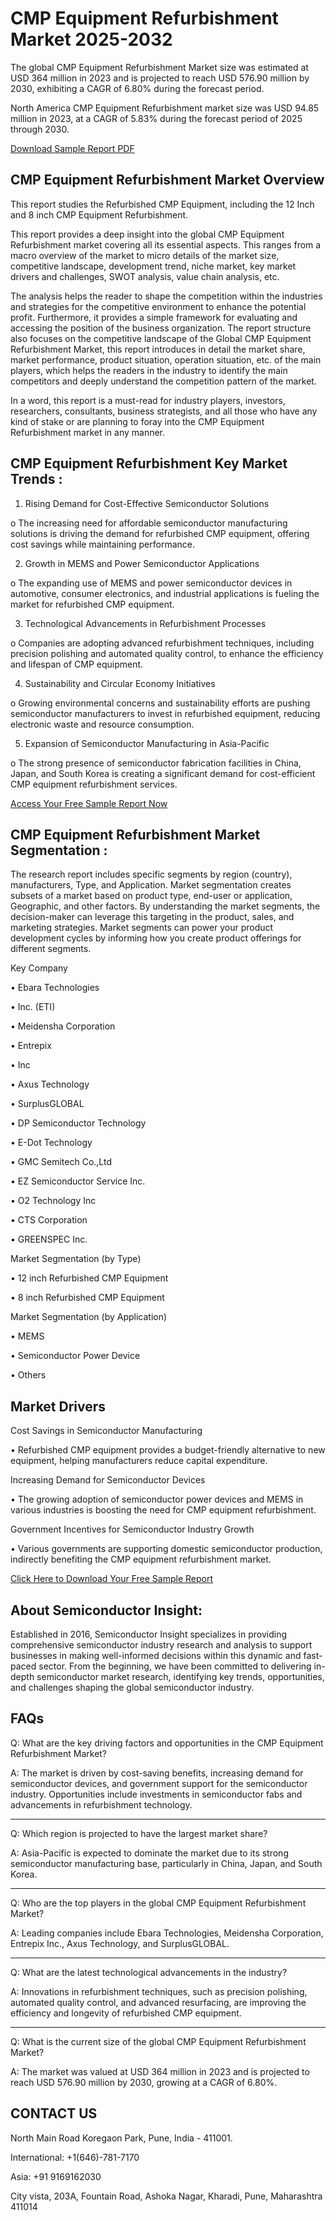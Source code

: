 <h1>CMP Equipment Refurbishment Market 2025-2032</h1>

The global CMP Equipment Refurbishment Market size was estimated at USD 364 million in 2023 and is projected to reach USD 576.90 million by 2030, exhibiting a CAGR of 6.80% during the forecast period.

North America CMP Equipment Refurbishment market size was USD 94.85 million in 2023, at a CAGR of 5.83% during the forecast period of 2025 through 2030.

[Download Sample Report PDF](https://semiconductorinsight.com/download-sample-report/?product_id=82383)

<h2> CMP Equipment Refurbishment Market Overview </h2>

This report studies the Refurbished CMP Equipment, including the 12 Inch and 8 inch CMP Equipment Refurbishment.

This report provides a deep insight into the global CMP Equipment Refurbishment market covering all its essential aspects. This ranges from a macro overview of the market to micro details of the market size, competitive landscape, development trend, niche market, key market drivers and challenges, SWOT analysis, value chain analysis, etc.

The analysis helps the reader to shape the competition within the industries and strategies for the competitive environment to enhance the potential profit. Furthermore, it provides a simple framework for evaluating and accessing the position of the business organization. The report structure also focuses on the competitive landscape of the Global CMP Equipment Refurbishment Market, this report introduces in detail the market share, market performance, product situation, operation situation, etc. of the main players, which helps the readers in the industry to identify the main competitors and deeply understand the competition pattern of the market.

In a word, this report is a must-read for industry players, investors, researchers, consultants, business strategists, and all those who have any kind of stake or are planning to foray into the CMP Equipment Refurbishment market in any manner.

<h2>CMP Equipment Refurbishment Key Market Trends  :</h2>

1.	Rising Demand for Cost-Effective Semiconductor Solutions

o	The increasing need for affordable semiconductor manufacturing solutions is driving the demand for refurbished CMP equipment, offering cost savings while maintaining performance.

2.	Growth in MEMS and Power Semiconductor Applications

o	The expanding use of MEMS and power semiconductor devices in automotive, consumer electronics, and industrial applications is fueling the market for refurbished CMP equipment.

3.	Technological Advancements in Refurbishment Processes

o	Companies are adopting advanced refurbishment techniques, including precision polishing and automated quality control, to enhance the efficiency and lifespan of CMP equipment.

4.	Sustainability and Circular Economy Initiatives

o	Growing environmental concerns and sustainability efforts are pushing semiconductor manufacturers to invest in refurbished equipment, reducing electronic waste and resource consumption.

5.	Expansion of Semiconductor Manufacturing in Asia-Pacific

o	The strong presence of semiconductor fabrication facilities in China, Japan, and South Korea is creating a significant demand for cost-efficient CMP equipment refurbishment services.

[Access Your Free Sample Report Now](https://semiconductorinsight.com/report/cmp-equipment-refurbishment-market/)

<h2>CMP Equipment Refurbishment Market Segmentation :</h2>

The research report includes specific segments by region (country), manufacturers, Type, and Application. Market segmentation creates subsets of a market based on product type, end-user or application, Geographic, and other factors. By understanding the market segments, the decision-maker can leverage this targeting in the product, sales, and marketing strategies. Market segments can power your product development cycles by informing how you create product offerings for different segments.

Key Company

•	Ebara Technologies

•	Inc. (ETI)

•	Meidensha Corporation

•	Entrepix

•	Inc

•	Axus Technology

•	SurplusGLOBAL

•	DP Semiconductor Technology

•	E-Dot Technology

•	GMC Semitech Co.,Ltd

•	EZ Semiconductor Service Inc.

•	O2 Technology Inc

•	CTS Corporation

•	GREENSPEC Inc.

Market Segmentation (by Type)

•	12 inch Refurbished CMP Equipment

•	8 inch Refurbished CMP Equipment

Market Segmentation (by Application)

•	MEMS

•	Semiconductor Power Device

•	Others

<h2>Market Drivers</h2>

Cost Savings in Semiconductor Manufacturing

•	Refurbished CMP equipment provides a budget-friendly alternative to new equipment, helping manufacturers reduce capital expenditure.

Increasing Demand for Semiconductor Devices

•	The growing adoption of semiconductor power devices and MEMS in various industries is boosting the need for CMP equipment refurbishment.

Government Incentives for Semiconductor Industry Growth

•	Various governments are supporting domestic semiconductor production, indirectly benefiting the CMP equipment refurbishment market.

[Click Here to Download Your Free Sample Report](https://semiconductorinsight.com/report/cmp-equipment-refurbishment-market/)

<h2>About Semiconductor Insight:</h2>

Established in 2016, Semiconductor Insight specializes in providing comprehensive semiconductor industry research and analysis to support businesses in making well-informed decisions within this dynamic and fast-paced sector. From the beginning, we have been committed to delivering in-depth semiconductor market research, identifying key trends, opportunities, and challenges shaping the global semiconductor industry.

<h2>FAQs</h2>

Q: What are the key driving factors and opportunities in the CMP Equipment Refurbishment Market?

A: The market is driven by cost-saving benefits, increasing demand for semiconductor devices, and government support for the semiconductor industry. Opportunities include investments in semiconductor fabs and advancements in refurbishment technology.
________________________________________

Q: Which region is projected to have the largest market share?

A: Asia-Pacific is expected to dominate the market due to its strong semiconductor manufacturing base, particularly in China, Japan, and South Korea.
________________________________________

Q: Who are the top players in the global CMP Equipment Refurbishment Market?

A: Leading companies include Ebara Technologies, Meidensha Corporation, Entrepix Inc., Axus Technology, and SurplusGLOBAL.
________________________________________

Q: What are the latest technological advancements in the industry?

A: Innovations in refurbishment techniques, such as precision polishing, automated quality control, and advanced resurfacing, are improving the efficiency and longevity of refurbished CMP equipment.
________________________________________

Q: What is the current size of the global CMP Equipment Refurbishment Market?

A: The market was valued at USD 364 million in 2023 and is projected to reach USD 576.90 million by 2030, growing at a CAGR of 6.80%.


<h2>CONTACT US</h2>

North Main Road Koregaon Park, Pune, India - 411001.

International: +1(646)-781-7170

Asia: +91 9169162030

City vista, 203A, Fountain Road, Ashoka Nagar, Kharadi, Pune, Maharashtra 411014

